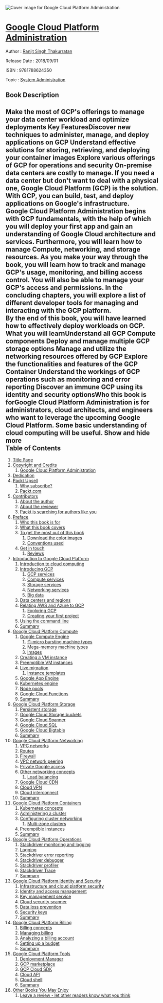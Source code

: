 ![Cover image for Google Cloud Platform Administration](https://imgdetail.ebookreading.net/cover/cover/system_admin/EB9781788624350.jpg)

[Google Cloud Platform Administration](https://ebookreading.net/view/book/Google+Cloud+Platform+Administration-EB9781788624350_1.html "Google Cloud Platform Administration")
====================================================================================================================

Author : [Ranjit Singh Thakurratan](https://ebookreading.net/search/author/Ranjit+Singh+Thakurratan)

Release Date : 2018/09/01

ISBN : 9781788624350

Topic : [System Administration](https://ebookreading.net/search/category/system-administration)

Book Description
-----------------

 Make the most of GCP's offerings to manage your data center workload and optimize deployments
Key FeaturesDiscover new techniques to administer, manage, and deploy applications on GCP Understand effective solutions for storing, retrieving, and deploying your container images Explore various offerings of GCP for operations and security  On-premise data centers are costly to manage. If you need a data center but don't want to deal with a physical one, Google Cloud Platform (GCP) is the solution. With GCP, you can build, test, and deploy applications on Google's infrastructure.  
Google Cloud Platform Administration begins with GCP fundamentals, with the help of which you will deploy your first app and gain an understanding of Google Cloud architecture and services. Furthermore, you will learn how to manage Compute, networking, and storage resources. As you make your way through the book, you will learn how to track and manage GCP's usage, monitoring, and billing access control. You will also be able to manage your GCP's access and permissions. In the concluding chapters, you will explore a list of different developer tools for managing and interacting with the GCP platform.  
By the end of this book, you will have learned how to effectively deploy workloads on GCP.
What you will learnUnderstand all GCP Compute components Deploy and manage multiple GCP storage options Manage and utilize the networking resources offered by GCP Explore the functionalities and features of the GCP Container  Understand the workings of GCP operations such as monitoring and error reporting  Discover an immune GCP using its identity and security optionsWho this book is forGoogle Cloud Platform Administration is for administrators, cloud architects, and engineers who want to leverage the upcoming Google Cloud Platform. Some basic understanding of cloud computing will be useful.
        Show and hide more                
Table of Contents
-----------------

1. [Title Page](https://ebookreading.net/view/book/Google+Cloud+Platform+Administration-EB9781788624350_2.html)
1. [Copyright and Credits](https://ebookreading.net/view/book/Google+Cloud+Platform+Administration-EB9781788624350_3.html)
    1. [Google Cloud Platform Administration](https://ebookreading.net/view/book/Google+Cloud+Platform+Administration-EB9781788624350_4.html)
1. [Dedication](https://ebookreading.net/view/book/Google+Cloud+Platform+Administration-EB9781788624350_5.html)
1. [Packt Upsell](https://ebookreading.net/view/book/Google+Cloud+Platform+Administration-EB9781788624350_6.html)
    1. [Why subscribe?](https://ebookreading.net/view/book/Google+Cloud+Platform+Administration-EB9781788624350_7.html)
    1. [Packt.com](https://ebookreading.net/view/book/Google+Cloud+Platform+Administration-EB9781788624350_8.html)
1. [Contributors](https://ebookreading.net/view/book/Google+Cloud+Platform+Administration-EB9781788624350_9.html)
    1. [About the author](https://ebookreading.net/view/book/Google+Cloud+Platform+Administration-EB9781788624350_10.html)
    1. [About the reviewer](https://ebookreading.net/view/book/Google+Cloud+Platform+Administration-EB9781788624350_11.html)
    1. [Packt is searching for authors like you](https://ebookreading.net/view/book/Google+Cloud+Platform+Administration-EB9781788624350_12.html)
1. [Preface](https://ebookreading.net/view/book/Google+Cloud+Platform+Administration-EB9781788624350_14.html)
    1. [Who this book is for](https://ebookreading.net/view/book/Google+Cloud+Platform+Administration-EB9781788624350_15.html)
    1. [What this book covers](https://ebookreading.net/view/book/Google+Cloud+Platform+Administration-EB9781788624350_16.html)
    1. [To get the most out of this book](https://ebookreading.net/view/book/Google+Cloud+Platform+Administration-EB9781788624350_17.html)
        1. [Download the color images](https://ebookreading.net/view/book/Google+Cloud+Platform+Administration-EB9781788624350_18.html)
        1. [Conventions used](https://ebookreading.net/view/book/Google+Cloud+Platform+Administration-EB9781788624350_19.html)
    1. [Get in touch](https://ebookreading.net/view/book/Google+Cloud+Platform+Administration-EB9781788624350_20.html)
        1. [Reviews](https://ebookreading.net/view/book/Google+Cloud+Platform+Administration-EB9781788624350_21.html)
1. [Introduction to Google Cloud Platform](https://ebookreading.net/view/book/Google+Cloud+Platform+Administration-EB9781788624350_22.html)
    1. [Introduction to cloud computing](https://ebookreading.net/view/book/Google+Cloud+Platform+Administration-EB9781788624350_23.html)
    1. [Introducing GCP](https://ebookreading.net/view/book/Google+Cloud+Platform+Administration-EB9781788624350_24.html)
        1. [GCP services](https://ebookreading.net/view/book/Google+Cloud+Platform+Administration-EB9781788624350_25.html)
        1. [Compute services](https://ebookreading.net/view/book/Google+Cloud+Platform+Administration-EB9781788624350_26.html)
        1. [Storage services](https://ebookreading.net/view/book/Google+Cloud+Platform+Administration-EB9781788624350_27.html)
        1. [Networking services](https://ebookreading.net/view/book/Google+Cloud+Platform+Administration-EB9781788624350_28.html)
        1. [Big data](https://ebookreading.net/view/book/Google+Cloud+Platform+Administration-EB9781788624350_29.html)
    1. [Data centers and regions](https://ebookreading.net/view/book/Google+Cloud+Platform+Administration-EB9781788624350_30.html)
    1. [Relating AWS and Azure to GCP](https://ebookreading.net/view/book/Google+Cloud+Platform+Administration-EB9781788624350_31.html)
        1. [Exploring GCP](https://ebookreading.net/view/book/Google+Cloud+Platform+Administration-EB9781788624350_32.html)
        1. [Creating your first project](https://ebookreading.net/view/book/Google+Cloud+Platform+Administration-EB9781788624350_33.html)
    1. [Using the command line](https://ebookreading.net/view/book/Google+Cloud+Platform+Administration-EB9781788624350_34.html)
    1. [Summary](https://ebookreading.net/view/book/Google+Cloud+Platform+Administration-EB9781788624350_35.html)
1. [Google Cloud Platform Compute](https://ebookreading.net/view/book/Google+Cloud+Platform+Administration-EB9781788624350_36.html)
    1. [Google Compute Engine](https://ebookreading.net/view/book/Google+Cloud+Platform+Administration-EB9781788624350_37.html)
        1. [f1-micro bursting machine types](https://ebookreading.net/view/book/Google+Cloud+Platform+Administration-EB9781788624350_38.html)
        1. [Mega-memory machine types](https://ebookreading.net/view/book/Google+Cloud+Platform+Administration-EB9781788624350_39.html)
        1. [Images](https://ebookreading.net/view/book/Google+Cloud+Platform+Administration-EB9781788624350_40.html)
    1. [Creating a VM instance](https://ebookreading.net/view/book/Google+Cloud+Platform+Administration-EB9781788624350_41.html)
    1. [Preemptible VM instances](https://ebookreading.net/view/book/Google+Cloud+Platform+Administration-EB9781788624350_42.html)
    1. [Live migration](https://ebookreading.net/view/book/Google+Cloud+Platform+Administration-EB9781788624350_43.html)
        1. [Instance templates](https://ebookreading.net/view/book/Google+Cloud+Platform+Administration-EB9781788624350_44.html)
    1. [Google App Engine](https://ebookreading.net/view/book/Google+Cloud+Platform+Administration-EB9781788624350_45.html)
    1. [Kubernetes engine](https://ebookreading.net/view/book/Google+Cloud+Platform+Administration-EB9781788624350_46.html)
    1. [Node pools](https://ebookreading.net/view/book/Google+Cloud+Platform+Administration-EB9781788624350_47.html)
    1. [Google Cloud Functions](https://ebookreading.net/view/book/Google+Cloud+Platform+Administration-EB9781788624350_48.html)
    1. [Summary](https://ebookreading.net/view/book/Google+Cloud+Platform+Administration-EB9781788624350_49.html)
1. [Google Cloud Platform Storage](https://ebookreading.net/view/book/Google+Cloud+Platform+Administration-EB9781788624350_50.html)
    1. [Persistent storage](https://ebookreading.net/view/book/Google+Cloud+Platform+Administration-EB9781788624350_51.html)
    1. [Google Cloud Storage buckets](https://ebookreading.net/view/book/Google+Cloud+Platform+Administration-EB9781788624350_52.html)
    1. [Google Cloud Spanner](https://ebookreading.net/view/book/Google+Cloud+Platform+Administration-EB9781788624350_53.html)
    1. [Google Cloud SQL](https://ebookreading.net/view/book/Google+Cloud+Platform+Administration-EB9781788624350_54.html)
    1. [Google Cloud Bigtable](https://ebookreading.net/view/book/Google+Cloud+Platform+Administration-EB9781788624350_55.html)
    1. [Summary](https://ebookreading.net/view/book/Google+Cloud+Platform+Administration-EB9781788624350_56.html)
1. [Google Cloud Platform Networking](https://ebookreading.net/view/book/Google+Cloud+Platform+Administration-EB9781788624350_57.html)
    1. [VPC networks](https://ebookreading.net/view/book/Google+Cloud+Platform+Administration-EB9781788624350_58.html)
    1. [Routes](https://ebookreading.net/view/book/Google+Cloud+Platform+Administration-EB9781788624350_59.html)
    1. [Firewall](https://ebookreading.net/view/book/Google+Cloud+Platform+Administration-EB9781788624350_60.html)
    1. [VPC network peering](https://ebookreading.net/view/book/Google+Cloud+Platform+Administration-EB9781788624350_61.html)
    1. [Private Google access](https://ebookreading.net/view/book/Google+Cloud+Platform+Administration-EB9781788624350_62.html)
    1. [Other networking concepts](https://ebookreading.net/view/book/Google+Cloud+Platform+Administration-EB9781788624350_63.html)
        1. [Load balancing](https://ebookreading.net/view/book/Google+Cloud+Platform+Administration-EB9781788624350_64.html)
    1. [Google Cloud CDN](https://ebookreading.net/view/book/Google+Cloud+Platform+Administration-EB9781788624350_65.html)
    1. [Cloud VPN](https://ebookreading.net/view/book/Google+Cloud+Platform+Administration-EB9781788624350_66.html)
    1. [Cloud interconnect](https://ebookreading.net/view/book/Google+Cloud+Platform+Administration-EB9781788624350_67.html)
    1. [Summary](https://ebookreading.net/view/book/Google+Cloud+Platform+Administration-EB9781788624350_68.html)
1. [Google Cloud Platform Containers](https://ebookreading.net/view/book/Google+Cloud+Platform+Administration-EB9781788624350_69.html)
    1. [Kubernetes concepts](https://ebookreading.net/view/book/Google+Cloud+Platform+Administration-EB9781788624350_70.html)
    1. [Administering a cluster](https://ebookreading.net/view/book/Google+Cloud+Platform+Administration-EB9781788624350_71.html)
    1. [Configuring cluster networking](https://ebookreading.net/view/book/Google+Cloud+Platform+Administration-EB9781788624350_72.html)
        1. [Multi-zone clusters](https://ebookreading.net/view/book/Google+Cloud+Platform+Administration-EB9781788624350_73.html)
    1. [Preemptible instances](https://ebookreading.net/view/book/Google+Cloud+Platform+Administration-EB9781788624350_74.html)
    1. [Summary](https://ebookreading.net/view/book/Google+Cloud+Platform+Administration-EB9781788624350_75.html)
1. [Google Cloud Platform Operations](https://ebookreading.net/view/book/Google+Cloud+Platform+Administration-EB9781788624350_76.html)
    1. [Stackdriver monitoring and logging](https://ebookreading.net/view/book/Google+Cloud+Platform+Administration-EB9781788624350_77.html)
    1. [Logging](https://ebookreading.net/view/book/Google+Cloud+Platform+Administration-EB9781788624350_78.html)
    1. [Stackdriver error reporting](https://ebookreading.net/view/book/Google+Cloud+Platform+Administration-EB9781788624350_79.html)
    1. [Stackdriver debugger](https://ebookreading.net/view/book/Google+Cloud+Platform+Administration-EB9781788624350_80.html)
    1. [Stackdriver profiler](https://ebookreading.net/view/book/Google+Cloud+Platform+Administration-EB9781788624350_81.html)
    1. [Stackdriver Trace](https://ebookreading.net/view/book/Google+Cloud+Platform+Administration-EB9781788624350_82.html)
    1. [Summary](https://ebookreading.net/view/book/Google+Cloud+Platform+Administration-EB9781788624350_83.html)
1. [Google Cloud Platform Identity and Security](https://ebookreading.net/view/book/Google+Cloud+Platform+Administration-EB9781788624350_84.html)
    1. [Infrastructure and cloud platform security](https://ebookreading.net/view/book/Google+Cloud+Platform+Administration-EB9781788624350_85.html)
    1. [Identity and access management](https://ebookreading.net/view/book/Google+Cloud+Platform+Administration-EB9781788624350_86.html)
    1. [Key management service](https://ebookreading.net/view/book/Google+Cloud+Platform+Administration-EB9781788624350_87.html)
    1. [Cloud security scanner](https://ebookreading.net/view/book/Google+Cloud+Platform+Administration-EB9781788624350_88.html)
    1. [Data loss prevention](https://ebookreading.net/view/book/Google+Cloud+Platform+Administration-EB9781788624350_89.html)
    1. [Security keys](https://ebookreading.net/view/book/Google+Cloud+Platform+Administration-EB9781788624350_90.html)
    1. [Summary](https://ebookreading.net/view/book/Google+Cloud+Platform+Administration-EB9781788624350_91.html)
1. [Google Cloud Platform Billing](https://ebookreading.net/view/book/Google+Cloud+Platform+Administration-EB9781788624350_92.html)
    1. [Billing concepts](https://ebookreading.net/view/book/Google+Cloud+Platform+Administration-EB9781788624350_93.html)
    1. [Managing billing](https://ebookreading.net/view/book/Google+Cloud+Platform+Administration-EB9781788624350_94.html)
    1. [Analyzing a billing account](https://ebookreading.net/view/book/Google+Cloud+Platform+Administration-EB9781788624350_95.html)
    1. [Setting up a budget](https://ebookreading.net/view/book/Google+Cloud+Platform+Administration-EB9781788624350_96.html)
    1. [Summary](https://ebookreading.net/view/book/Google+Cloud+Platform+Administration-EB9781788624350_97.html)
1. [Google Cloud Platform Tools](https://ebookreading.net/view/book/Google+Cloud+Platform+Administration-EB9781788624350_98.html)
    1. [Deployment Manager](https://ebookreading.net/view/book/Google+Cloud+Platform+Administration-EB9781788624350_99.html)
    1. [GCP marketplace](https://ebookreading.net/view/book/Google+Cloud+Platform+Administration-EB9781788624350_100.html)
    1. [GCP Cloud SDK](https://ebookreading.net/view/book/Google+Cloud+Platform+Administration-EB9781788624350_101.html)
    1. [Cloud API](https://ebookreading.net/view/book/Google+Cloud+Platform+Administration-EB9781788624350_102.html)
    1. [Cloud shell](https://ebookreading.net/view/book/Google+Cloud+Platform+Administration-EB9781788624350_103.html)
    1. [Summary](https://ebookreading.net/view/book/Google+Cloud+Platform+Administration-EB9781788624350_104.html)
1. [Other Books You May Enjoy](https://ebookreading.net/view/book/Google+Cloud+Platform+Administration-EB9781788624350_105.html)
    1. [Leave a review - let other readers know what you think](https://ebookreading.net/view/book/Google+Cloud+Platform+Administration-EB9781788624350_106.html)
